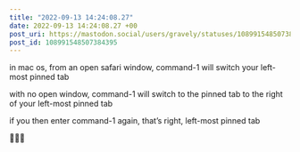 ```yaml
---
title: "2022-09-13 14:24:08.27"
date: 2022-09-13 14:24:08.27 +00
post_uri: https://mastodon.social/users/gravely/statuses/108991548507384395
post_id: 108991548507384395
---
```

in mac os, from an open safari window, command-1 will switch your left-most pinned tab

with no open window, command-1 will switch to the pinned tab to the right of your left-most pinned tab

if you then enter command-1 again, that’s right, left-most pinned tab

🤷🏻‍♂️


